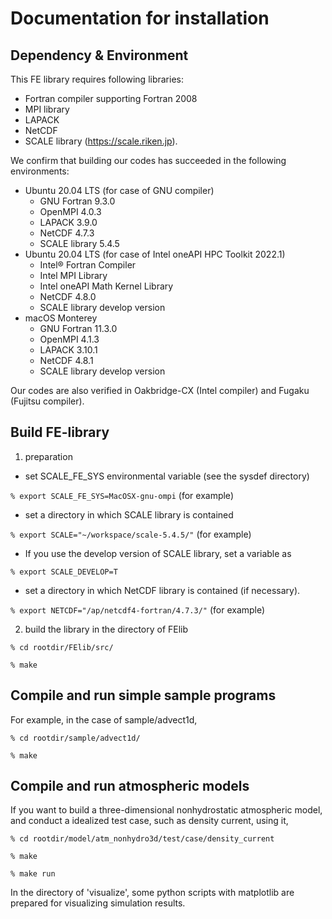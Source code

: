 # Documentation for installation 

## Dependency & Environment

This FE library requires following libraries: 
  - Fortran compiler supporting Fortran 2008
  - MPI library
  - LAPACK
  - NetCDF
  - SCALE library (https://scale.riken.jp). 

We confirm that building our codes has succeeded in the following environments:
  - Ubuntu 20.04 LTS (for case of GNU compiler)
    - GNU Fortran 9.3.0
    - OpenMPI 4.0.3
    - LAPACK 3.9.0
    - NetCDF 4.7.3
    - SCALE library 5.4.5
  - Ubuntu 20.04 LTS (for case of Intel oneAPI HPC Toolkit 2022.1)
    - Intel® Fortran Compiler
    - Intel MPI Library
    - Intel oneAPI Math Kernel Library
    - NetCDF 4.8.0
    - SCALE library develop version
  - macOS Monterey
    - GNU Fortran 11.3.0
    - OpenMPI 4.1.3
    - LAPACK 3.10.1
    - NetCDF 4.8.1
    - SCALE library develop version

Our codes are also verified in Oakbridge-CX (Intel compiler) and Fugaku (Fujitsu compiler). 

## Build FE-library 

1. preparation
  - set SCALE_FE_SYS environmental variable (see the sysdef directory)

  `% export SCALE_FE_SYS=MacOSX-gnu-ompi`   (for example)

  - set a directory in which SCALE library is contained

  `% export SCALE="~/workspace/scale-5.4.5/"`   (for example)

  - If you use the develop version of SCALE library, set a variable as

  `% export SCALE_DEVELOP=T`

  - set a directory in which NetCDF library is contained (if necessary).

  `% export NETCDF="/ap/netcdf4-fortran/4.7.3/"`   (for example)

2. build the library in the directory of FElib

 `% cd rootdir/FElib/src/`

 `% make`

## Compile and run simple sample programs

 For example, in the case of sample/advect1d, 
 
 `% cd rootdir/sample/advect1d/`

 `% make`

## Compile and run atmospheric models

 If you want to build a three-dimensional nonhydrostatic atmospheric model, 
 and conduct a idealized test case, such as density current, using it, 
 
 `% cd rootdir/model/atm_nonhydro3d/test/case/density_current`

 `% make`

 `% make run`

 In the directory of 'visualize', some python scripts with matplotlib 
 are prepared for visualizing simulation results. 

